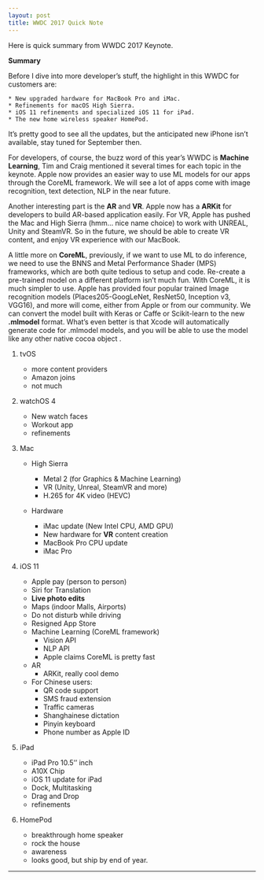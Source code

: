 ```yaml
---
layout: post
title: WWDC 2017 Quick Note
---
```


Here is quick summary from WWDC 2017 Keynote.

**Summary**

Before I dive into more developer’s stuff, the highlight in this WWDC for customers are:

	* New upgraded hardware for MacBook Pro and iMac.
	* Refinements for macOS High Sierra.
	* iOS 11 refinements and specialized iOS 11 for iPad.
	* The new home wireless speaker HomePod.

It’s pretty good to see all the updates, but the anticipated new iPhone isn’t available, stay tuned for September then.

For developers, of course, the buzz word of this year’s WWDC  is **Machine Learning**, Tim and Craig mentioned it several times for each topic in the keynote. Apple now provides an easier way to use ML models for our apps through the CoreML framework. We will see a lot of apps come with image recognition, text detection, NLP in the near future.

Another interesting part is the **AR** and **VR**. Apple now has a **ARKit** for developers to build AR-based application easily. For VR, Apple has pushed the Mac and High Sierra (hmm… nice name choice) to work with UNREAL, Unity and SteamVR. So in the future, we should be able to create VR content, and enjoy VR experience with our MacBook.

A little more on **CoreML**, previously, if we want to use ML to do inference, we need to use the BNNS and Metal Performance Shader (MPS) frameworks, which are both quite tedious to setup and code. Re-create a pre-trained model on a different platform isn’t much fun. With CoreML, it is much simpler to use. Apple has provided four popular trained Image recognition models (Places205-GoogLeNet, ResNet50, Inception v3, VGG16), and more will come, either from Apple or from our community. We can convert the model built with Keras or Caffe or Scikit-learn to the new **.mlmodel** format. What’s even better is that Xcode will automatically generate code for .mlmodel models, and you will be able to use the model like any other native cocoa object .

1. tvOS
	* more content providers
	* Amazon joins
	* not much


2. watchOS 4
	* New watch faces
	* Workout app
	* refinements


3. Mac
	* High Sierra
		* Metal 2 (for Graphics & Machine Learning)
		* VR (Unity, Unreal, SteamVR and more)
		* H.265 for 4K video (HEVC)

	* 	Hardware
		* iMac update (New Intel CPU, AMD GPU)
		* New hardware for **VR** content creation
		* MacBook Pro CPU update
		* iMac Pro


4. iOS 11
	* Apple pay (person to person)
	* Siri for Translation
	* **Live photo edits**
	* Maps (indoor Malls, Airports)
	* Do not disturb while driving
	* Resigned App Store
	* Machine Learning (CoreML framework)
		* Vision API
		* NLP API
		* Apple claims CoreML is pretty fast
	* AR
		* ARKit, really cool demo
	* For Chinese users:
		* QR code support
		* SMS fraud extension
		* Traffic cameras
		* Shanghainese dictation
		* Pinyin keyboard
		* Phone number as Apple ID


5. iPad
	* iPad Pro 10.5’’ inch
	* A10X Chip
	* iOS 11 update for iPad
	* Dock, Multitasking
	* Drag and Drop
	* refinements


6. HomePod
	* breakthrough home speaker
	* rock the house
	* awareness
	* looks good, but ship by end of year.

---
